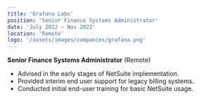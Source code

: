 ```yaml
---
title: 'Grafana Labs'
position: 'Senior Finance Systems Administrator'
date: 'July 2022 – Nov 2022'
location: 'Remote'
logo: '/assets/images/companies/grafana.png'
---
```


**Senior Finance Systems Administrator** (Remote)

- Advised in the early stages of NetSuite implementation.
- Provided interim end user support for legacy billing systems.
- Conducted initial end-user training for basic NetSuite usage.
